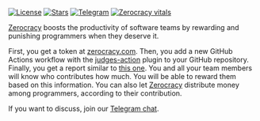 [![License](https://img.shields.io/badge/license-MIT-green.svg)](https://github.com/zerocracy/judges-action/blob/master/LICENSE.txt)
[![Stars](https://img.shields.io/github/stars/zerocracy)](https://github.com/zerocracy)
[![Telegram](https://img.shields.io/badge/Telegram-join-active?logo=telegram)](https://t.me/zerocracy)
[![Zerocracy vitals](https://zerocracy.github.io/judges-action/zerocracy-badge.svg)](https://zerocracy.github.io/judges-action/zerocracy-vitals.html)

[Zerocracy] boosts the productivity of software teams by rewarding and punishing programmers when they deserve it.

First, you get a token at [zerocracy.com][Zerocracy].
Then, you add a new GitHub Actions workflow with the [judges-action] plugin to your GitHub repository.
Finally, you get a report similar to [this one][vitals].
You and all your team members will know who contributes how much.
You will be able to reward them based on this information.
You can also let [Zerocracy] distribute money among programmers, according to their contribution.

If you want to discuss, join our [Telegram chat](https://t.me/zerocracy).

[Zerocracy]: https://www.zerocracy.com
[vitals]: https://zerocracy.github.io/judges-action/zerocracy-vitals.html
[how-it-works]: https://www.zerocracy.com/how-it-works
[judges-action]: https://github.com/zerocracy/judges-action
